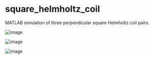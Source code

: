 # square_helmholtz_coil
MATLAB simulation of three perpendicular square Helmholtz coil pairs.

![image](https://user-images.githubusercontent.com/57414067/119455519-e8e17b00-bcf6-11eb-8eda-505e13229d86.png)

![image](https://user-images.githubusercontent.com/57414067/119455365-c3ed0800-bcf6-11eb-902a-70dc65497d96.png)

![image](https://user-images.githubusercontent.com/57414067/119455406-cd767000-bcf6-11eb-8279-69e06e8ce6b6.png)
